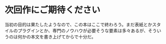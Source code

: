 # 次回作にご期待ください

当初の目的は果たしたようなので、この本はここで終わろう。まだ表紙とかスタイルのプラグインとか、専門のノウハウが必要そうな要素は多々あるが、そういうのは何かの本文を書き上げてからで十分だ。

